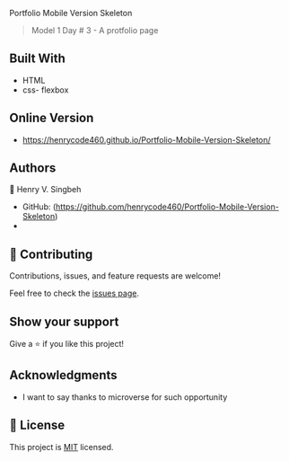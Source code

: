 Portfolio Mobile Version Skeleton

> Model 1 Day # 3 - A protfolio page


## Built With

- HTML
- css- flexbox


## Online Version
- https://henrycode460.github.io/Portfolio-Mobile-Version-Skeleton/



## Authors

👤 Henry V. Singbeh 

- GitHub: (https://github.com/henrycode460/Portfolio-Mobile-Version-Skeleton)
- 


## 🤝 Contributing

Contributions, issues, and feature requests are welcome!

Feel free to check the [issues page](../../issues/).

## Show your support

Give a ⭐️ if you like this project!

## Acknowledgments

- I want to say thanks to microverse for such opportunity

## 📝 License

This project is [MIT](./MIT.md) licensed.

